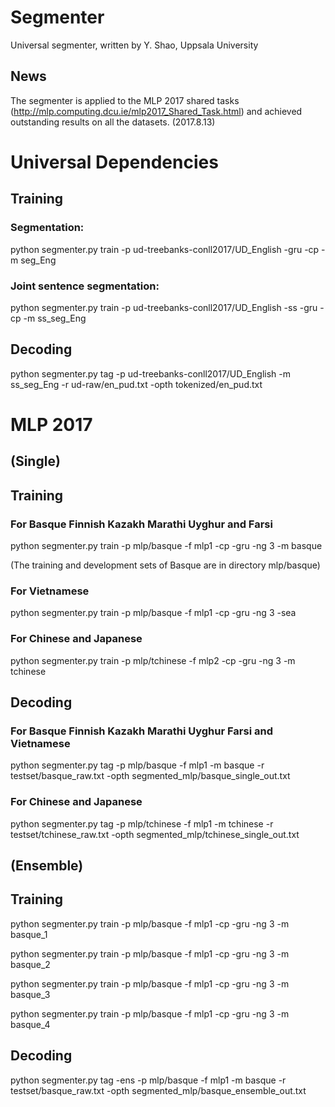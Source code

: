 # Segmenter
Universal segmenter, written by Y. Shao, Uppsala University

## News
The segmenter is applied to the MLP 2017 shared tasks (http://mlp.computing.dcu.ie/mlp2017_Shared_Task.html) and achieved outstanding results on all the datasets. (2017.8.13)

# Universal Dependencies

## Training

### Segmentation:

python segmenter.py train -p ud-treebanks-conll2017/UD_English -gru -cp -m seg_Eng

### Joint sentence segmentation:

python segmenter.py train -p ud-treebanks-conll2017/UD_English -ss -gru -cp -m ss_seg_Eng

## Decoding

python segmenter.py tag -p ud-treebanks-conll2017/UD_English -m ss_seg_Eng -r ud-raw/en_pud.txt -opth tokenized/en_pud.txt

# MLP 2017

## (Single)

## Training

### For Basque Finnish Kazakh Marathi Uyghur and Farsi

python segmenter.py train -p mlp/basque -f mlp1 -cp -gru -ng 3 -m basque

(The training and development sets of Basque are in directory mlp/basque)

### For Vietnamese

python segmenter.py train -p mlp/basque -f mlp1 -cp -gru -ng 3 -sea

### For Chinese and Japanese

python segmenter.py train -p mlp/tchinese -f mlp2 -cp -gru -ng 3 -m tchinese

## Decoding

### For Basque Finnish Kazakh Marathi Uyghur Farsi and Vietnamese

python segmenter.py tag -p mlp/basque -f mlp1 -m basque -r testset/basque_raw.txt -opth segmented_mlp/basque_single_out.txt

### For Chinese and Japanese

python segmenter.py tag -p mlp/tchinese -f mlp1 -m tchinese -r testset/tchinese_raw.txt -opth segmented_mlp/tchinese_single_out.txt

## (Ensemble)

## Training

python segmenter.py train -p mlp/basque -f mlp1 -cp -gru -ng 3 -m basque_1

python segmenter.py train -p mlp/basque -f mlp1 -cp -gru -ng 3 -m basque_2

python segmenter.py train -p mlp/basque -f mlp1 -cp -gru -ng 3 -m basque_3

python segmenter.py train -p mlp/basque -f mlp1 -cp -gru -ng 3 -m basque_4

## Decoding

python segmenter.py tag -ens -p mlp/basque -f mlp1 -m basque -r testset/basque_raw.txt -opth segmented_mlp/basque_ensemble_out.txt


